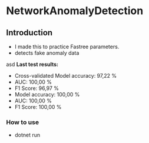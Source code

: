 # NetworkAnomalyDetection


## Introduction

- I made this to practice Fastree parameters.
- detects fake anomaly data 

asd
**Last test results:**

- Cross-validated Model accuracy: 97,22 %
- AUC: 100,00 %
- F1 Score: 96,97 %
- Model accuracy: 100,00 %
- AUC: 100,00 %
- F1 Score: 100,00 %



### How to use

- dotnet run

